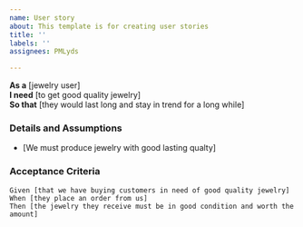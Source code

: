 ```yaml
---
name: User story
about: This template is for creating user stories
title: ''
labels: ''
assignees: PMLyds

---
```


**As a** [jewelry user]  
 **I need** [to get good quality jewelry]  
 **So that** [they would last long and stay in trend for a long while]  
   
 ### Details and Assumptions
 * [We must produce jewelry with good lasting qualty]
   
 ### Acceptance Criteria  
   
 ```gherkin
 Given [that we have buying customers in need of good quality jewelry]
 When [they place an order from us]
 Then [the jewelry they receive must be in good condition and worth the amount]
 ```
